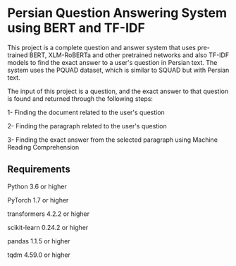 # Persian Question Answering System using BERT and TF-IDF

This project is a complete question and answer system that uses pre-trained BERT, XLM-RoBERTa and other pretrained networks and also TF-IDF models to find the exact answer to a user's question in Persian text. The system uses the PQUAD dataset, which is similar to SQUAD but with Persian text.

The input of this project is a question, and the exact answer to that question is found and returned through the following steps:

1- Finding the document related to the user's question

2- Finding the paragraph related to the user's question

3- Finding the exact answer from the selected paragraph using Machine Reading Comprehension


## Requirements

Python 3.6 or higher

PyTorch 1.7 or higher

transformers 4.2.2 or higher

scikit-learn 0.24.2 or higher

pandas 1.1.5 or higher

tqdm 4.59.0 or higher

